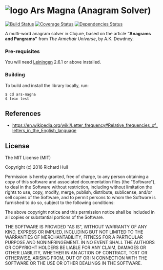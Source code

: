 # ![logo](https://raw.githubusercontent.com/rm-hull/ars-magna/logo.jpg) Ars Magna (Anagram Solver)

[![Build Status](https://travis-ci.org/rm-hull/ars-magna.svg?branch=master)](http://travis-ci.org/rm-hull/ars-magna) [![Coverage Status](https://coveralls.io/repos/rm-hull/ars-magna/badge.svg?branch=master)](https://coveralls.io/r/rm-hull/ars-magna?branch=master) [![Dependencies Status](https://jarkeeper.com/rm-hull/ars-magna/status.svg)](https://jarkeeper.com/rm-hull/ars-magna)

A multi-word  anagram solver in Clojure, based on the article
**"Anagrams and Pangrams"** from _The Armchair Universe_, by A.K. Dewdney.

### Pre-requisites

You will need [Leiningen](https://github.com/technomancy/leiningen) 2.6.1 or above installed.

### Building

To build and install the library locally, run:

    $ cd ars-magna
    $ lein test


## References

* https://en.wikipedia.org/wiki/Letter_frequency#Relative_frequencies_of_letters_in_the_English_language

## License

The MIT License (MIT)

Copyright (c) 2016 Richard Hull

Permission is hereby granted, free of charge, to any person obtaining a copy of
this software and associated documentation files (the "Software"), to deal in
the Software without restriction, including without limitation the rights to
use, copy, modify, merge, publish, distribute, sublicense, and/or sell copies of
the Software, and to permit persons to whom the Software is furnished to do so,
subject to the following conditions:

The above copyright notice and this permission notice shall be included in all
copies or substantial portions of the Software.

THE SOFTWARE IS PROVIDED "AS IS", WITHOUT WARRANTY OF ANY KIND, EXPRESS OR
IMPLIED, INCLUDING BUT NOT LIMITED TO THE WARRANTIES OF MERCHANTABILITY, FITNESS
FOR A PARTICULAR PURPOSE AND NONINFRINGEMENT. IN NO EVENT SHALL THE AUTHORS OR
COPYRIGHT HOLDERS BE LIABLE FOR ANY CLAIM, DAMAGES OR OTHER LIABILITY, WHETHER
IN AN ACTION OF CONTRACT, TORT OR OTHERWISE, ARISING FROM, OUT OF OR IN
CONNECTION WITH THE SOFTWARE OR THE USE OR OTHER DEALINGS IN THE SOFTWARE.
